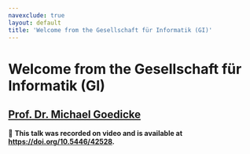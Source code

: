```yaml
---
navexclude: true
layout: default
title: 'Welcome from the Gesellschaft für Informatik (GI)'
---
```


# Welcome from the Gesellschaft für Informatik (GI)

## [Prof. Dr. Michael Goedicke](../../speaker/XAK7TN/)

🎥 **This talk was recorded on video and is available at <https://doi.org/10.5446/42528>.**